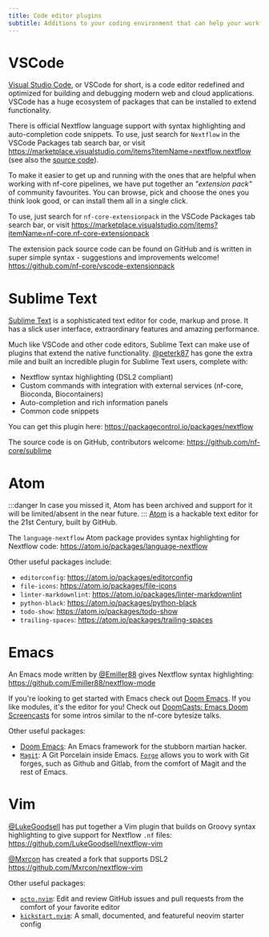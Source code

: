 ```yaml
---
title: Code editor plugins
subtitle: Additions to your coding environment that can help your workflow.
---
```


# VSCode

[Visual Studio Code](https://code.visualstudio.com/), or VSCode for short, is a code editor redefined and optimized for building and debugging modern web and cloud applications.
VSCode has a huge ecosystem of packages that can be installed to extend functionality.

There is official Nextflow language support with syntax highlighting and auto-completion code snippets.
To use, just search for `Nextflow` in the VSCode Packages tab search bar, or visit
<https://marketplace.visualstudio.com/items?itemName=nextflow.nextflow> (see also the [source code](https://github.com/nextflow-io/vscode-language-nextflow)).

To make it easier to get up and running with the ones that are helpful when working with nf-core pipelines, we have put together an _"extension pack"_ of community favourites.
You can browse, pick and choose the ones you think look good, or can install them all in a single click.

To use, just search for `nf-core-extensionpack` in the VSCode Packages tab search bar, or visit
<https://marketplace.visualstudio.com/items?itemName=nf-core.nf-core-extensionpack>

The extension pack source code can be found on GitHub and is written in super simple syntax - suggestions and improvements welcome!
<https://github.com/nf-core/vscode-extensionpack>

# Sublime Text

[Sublime Text](https://www.sublimetext.com/) is a sophisticated text editor for code, markup and prose. It has a slick user interface, extraordinary features and amazing performance.

Much like VSCode and other code editors, Sublime Text can make use of plugins that extend the native functionality.
[@peterk87](https://github.com/peterk87) has gone the extra mile and built an incredible plugin for Sublime Text users, complete with:

- Nextflow syntax highlighting (DSL2 compliant)
- Custom commands with integration with external services (nf-core, Bioconda, Biocontainers)
- Auto-completion and rich information panels
- Common code snippets

You can get this plugin here: <https://packagecontrol.io/packages/nextflow>

The source code is on GitHub, contributors welcome:
<https://github.com/nf-core/sublime>

# Atom

:::danger
In case you missed it, Atom has been archived and support for it will be limited/absent in the near future.
:::
[Atom](https://atom.io/) is a hackable text editor for the 21st Century, built by GitHub.

The `language-nextflow` Atom package provides syntax highlighting for Nextflow code:
<https://atom.io/packages/language-nextflow>

Other useful packages include:

- `editorconfig`: <https://atom.io/packages/editorconfig>
- `file-icons`: <https://atom.io/packages/file-icons>
- `linter-markdownlint`: <https://atom.io/packages/linter-markdownlint>
- `python-black`: <https://atom.io/packages/python-black>
- `todo-show`: <https://atom.io/packages/todo-show>
- `trailing-spaces`: <https://atom.io/packages/trailing-spaces>



# Emacs

An Emacs mode written by [@Emiller88](https://github.com/Emiller88) gives Nextflow syntax highlighting:
<https://github.com/Emiller88/nextflow-mode>

If you're looking to get started with Emacs check out [Doom Emacs](https://github.com/hlissner/doom-emacs). If you like modules, it's the editor for you! Check out [DoomCasts: Emacs Doom Screencasts](https://www.youtube.com/playlist?list=PLhXZp00uXBk4np17N39WvB80zgxlZfVwj) for some intros similar to the nf-core bytesize talks.

Other useful packages:

- [Doom Emacs](https://github.com/doomemacs/doomemacs): An Emacs framework for the stubborn martian hacker.
- [`Magit`](https://magit.vc/): A Git Porcelain inside Emacs. [`Forge`](https://magit.vc/manual/forge/) allows you to work with Git forges, such as Github and Gitlab, from the comfort of Magit and the rest of Emacs.

# Vim

[@LukeGoodsell](https://github.com/LukeGoodsell) has put together a Vim plugin that builds on Groovy syntax highlighting to give support for Nextflow `.nf` files: <https://github.com/LukeGoodsell/nextflow-vim>

[@Mxrcon](https://github.com/Mxrcon) has created a fork that supports DSL2 <https://github.com/Mxrcon/nextflow-vim>

Other useful packages:

- [`octo.nvim`](https://github.com/pwntester/octo.nvim): Edit and review GitHub issues and pull requests from the comfort of your favorite editor
- [`kickstart.nvim`](https://github.com/nvim-lua/kickstart.nvim): A small, documented, and featureful neovim starter config
